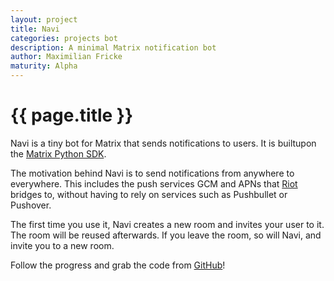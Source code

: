 ```yaml
---
layout: project
title: Navi
categories: projects bot
description: A minimal Matrix notification bot
author: Maximilian Fricke
maturity: Alpha
---
```


# {{ page.title }}
Navi is a tiny bot for Matrix that sends notifications to users. It is builtupon the [Matrix Python SDK](https://github.com/matrix-org/matrix-python-sdk).

The motivation behind Navi is to send notifications from anywhere to everywhere. This includes the push services GCM and APNs that [Riot](https://riot.im/) bridges to, without having to rely on services such as Pushbullet or Pushover.

The first time you use it, Navi creates a new room and invites your user to it. The room will be reused afterwards. If you leave the room, so will Navi, and invite you to a new room.

Follow the progress and grab the code from [GitHub](https://github.com/madmax28/navi)!
